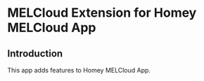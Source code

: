 # MELCloud Extension for Homey MELCloud App

## Introduction

This app adds features to Homey MELCloud App.
